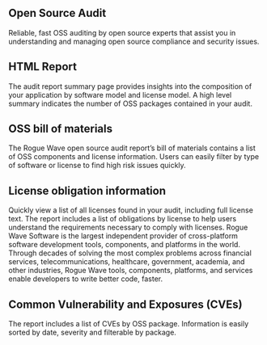 ## Open Source Audit
Reliable, fast OSS auditing by open source experts that assist you in understanding and managing open source compliance and security issues.
## HTML Report
The audit report summary page provides insights into the composition of your application by software model and license model.  A high level summary indicates the number of OSS packages contained in your audit.

## OSS bill of materials
The Rogue Wave open source audit report’s bill of materials contains a list of OSS components and license information.  Users can easily filter by type of software or license to find high risk issues quickly.

## License obligation information
Quickly view a list of all licenses found in your audit, including full license text.  The report includes a list of obligations by license to help users understand the requirements necessary to comply with licenses.
Rogue Wave Software is the largest independent provider of cross-platform software development tools, components, and platforms in the world. Through decades of solving the most complex problems across financial services, telecommunications, healthcare, government, academia, and other industries, Rogue Wave tools, components, platforms, and services enable developers to write better code, faster. 

## Common Vulnerability and Exposures (CVEs)
The report includes a list of CVEs by OSS package.  Information is easily sorted by date, severity and filterable by package.
